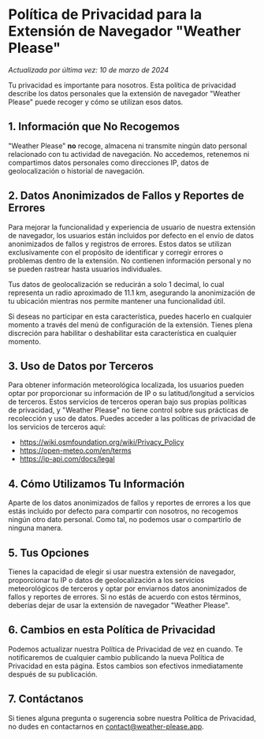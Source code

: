 # Política de Privacidad para la Extensión de Navegador "Weather Please"

_Actualizada por última vez: 10 de marzo de 2024_

Tu privacidad es importante para nosotros. Esta política de privacidad describe los datos personales que la extensión de navegador "Weather Please" puede recoger y cómo se utilizan esos datos.

## 1. Información que No Recogemos

"Weather Please" **no** recoge, almacena ni transmite ningún dato personal relacionado con tu actividad de navegación. No accedemos, retenemos ni compartimos datos personales como direcciones IP, datos de geolocalización o historial de navegación.

## 2. Datos Anonimizados de Fallos y Reportes de Errores

Para mejorar la funcionalidad y experiencia de usuario de nuestra extensión de navegador, los usuarios están incluidos por defecto en el envío de datos anonimizados de fallos y registros de errores. Estos datos se utilizan exclusivamente con el propósito de identificar y corregir errores o problemas dentro de la extensión. No contienen información personal y no se pueden rastrear hasta usuarios individuales.

Tus datos de geolocalización se reducirán a solo 1 decimal, lo cual representa un radio aproximado de 11.1 km, asegurando la anonimización de tu ubicación mientras nos permite mantener una funcionalidad útil.

Si deseas no participar en esta característica, puedes hacerlo en cualquier momento a través del menú de configuración de la extensión. Tienes plena discreción para habilitar o deshabilitar esta característica en cualquier momento.

## 3. Uso de Datos por Terceros

Para obtener información meteorológica localizada, los usuarios pueden optar por proporcionar su información de IP o su latitud/longitud a servicios de terceros. Estos servicios de terceros operan bajo sus propias políticas de privacidad, y "Weather Please" no tiene control sobre sus prácticas de recolección y uso de datos. Puedes acceder a las políticas de privacidad de los servicios de terceros aquí:

- https://wiki.osmfoundation.org/wiki/Privacy_Policy
- https://open-meteo.com/en/terms
- https://ip-api.com/docs/legal

## 4. Cómo Utilizamos Tu Información

Aparte de los datos anonimizados de fallos y reportes de errores a los que estás incluido por defecto para compartir con nosotros, no recogemos ningún otro dato personal. Como tal, no podemos usar o compartirlo de ninguna manera.

## 5. Tus Opciones

Tienes la capacidad de elegir si usar nuestra extensión de navegador, proporcionar tu IP o datos de geolocalización a los servicios meteorológicos de terceros y optar por enviarnos datos anonimizados de fallos y reportes de errores. Si no estás de acuerdo con estos términos, deberías dejar de usar la extensión de navegador "Weather Please".

## 6. Cambios en esta Política de Privacidad

Podemos actualizar nuestra Política de Privacidad de vez en cuando. Te notificaremos de cualquier cambio publicando la nueva Política de Privacidad en esta página. Estos cambios son efectivos inmediatamente después de su publicación.

## 7. Contáctanos

Si tienes alguna pregunta o sugerencia sobre nuestra Política de Privacidad, no dudes en contactarnos en [contact@weather-please.app](mailto:contact@weather-please.app).
